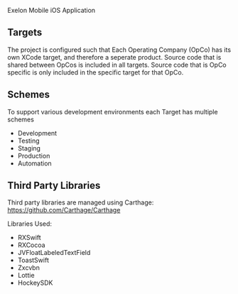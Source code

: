Exelon Mobile iOS Application


Targets
------------

The project is configured such that Each Operating Company (OpCo) has its own
XCode target, and therefore a seperate product. Source code that is shared between
OpCos is included in all targets. Source code that is OpCo specific is only
included in the specific target for that OpCo.

Schemes
----------------

To support various development environments each Target has multiple schemes
- Development
- Testing
- Staging
- Production
- Automation

Third Party Libraries
----------------------

Third party libraries are managed using Carthage: https://github.com/Carthage/Carthage

Libraries Used:
- RXSwift
- RXCocoa
- JVFloatLabeledTextField
- ToastSwift
- Zxcvbn
- Lottie
- HockeySDK
